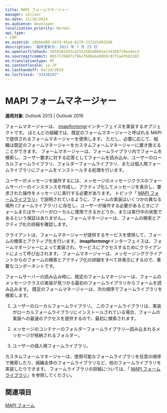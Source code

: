 ```yaml
---
title: MAPI フォームマネージャー
manager: soliver
ms.date: 11/16/2014
ms.audience: Developer
localization_priority: Normal
api_type:
- COM
ms.assetid: c0bbbd06-d47d-45ad-8179-2372d1d023d0
description: '最終更新日: 2011 年 7 月 23 日'
ms.openlocfilehash: 3059183103ca2552505486b5ec54366729ae4ec3
ms.sourcegitcommit: 8657170d071f9bcf680aba50b9c07f2a4fb82283
ms.translationtype: MT
ms.contentlocale: ja-JP
ms.lasthandoff: 04/28/2019
ms.locfileid: "33430197"
---
```

# <a name="mapi-form-manager"></a>MAPI フォームマネージャー

  
  
**適用対象**: Outlook 2013 | Outlook 2016 
  
フォームマネージャーは、 [imapiformmgr](imapiformmgriunknown.md)インターフェイスを実装するオブジェクトです。 ほとんどの組織では、既定のフォームマネージャーと呼ばれる MAPI で提供されるフォームマネージャーを使用します。 ただし、必要に応じて、組織は既定のフォームマネージャーをカスタムフォームマネージャーに置き換えることができます。 フォームマネージャーは、フォームライブラリ内でフォームを検索し、ユーザー要求に対する応答としてフォームを読み込み、ユーザーのローカルフォームライブラリ、フォルダーフォームライブラリ、または個人用フォームライブラリにフォームをインストールする処理を行います。 
  
ユーザーがメッセージを操作するには、メッセージのメッセージクラスのフォームサーバーのインスタンスを作成し、アクティブ化してメッセージを表示し、要求された操作をメッセージに実行する必要があります。 トピック「 [MAPI フォームライブラリ](mapi-form-libraries.md)」で説明されているように、フォームの実装はいくつかの異なる場所 (フォームライブラリ) に存在し、ユーザーが操作する必要があるときにフォームまたはサーバーがローカルに使用できるかどうか、または実行中の状態であるという保証はありません。。 フォームマネージャーは、フォームの検索とアクティブ化の詳細を確認します。
  
クライアントは、フォームマネージャーが提供するサービスを使用して、フォームの検索とアクティブ化を行います。 **imapiformmgr**インターフェイスは、フォームマネージャーによって実装され、サービスにアクセスするためにクライアントによって呼び出されます。 フォームマネージャーは、メッセージングクライアントからのフォームの検索とアクティブ化の詳細をすべて非表示にするので、重要なコンポーネントです。 
  
フォームサーバーの読み込み時に、既定のフォームマネージャーは、フォームのメッセージクラスの実装が見つかる最初のフォームライブラリからフォームを読み込みます。 既定のフォームマネージャーは、次の順序でフォームライブラリを検索します。
  
1. ユーザーのローカルフォームライブラリ。 このフォームライブラリは、実装がローカルフォームライブラリにインストールされている場合、フォームの実装への最速のアクセスを提供するので、最初に検索されます。
    
2. メッセージのコンテナーのフォルダーフォームライブラリ—読み込まれるメッセージが格納されるフォルダー。
    
3. ユーザーの個人用フォームライブラリ。
    
カスタムフォームマネージャーは、使用可能なフォームライブラリを任意の順序で検索したり、組織全体のフォームライブラリなど、他のフォームライブラリを実装したりできます。 フォームライブラリの詳細については、「 [MAPI フォームライブラリ](mapi-form-libraries.md)」を参照してください。 
  
## <a name="see-also"></a>関連項目



[MAPI フォーム](mapi-forms.md)

